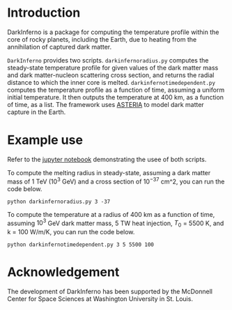# Introduction
DarkInferno is a package for computing the temperature profile within the core of rocky planets, including the Earth, due to heating from the annihilation of captured dark matter.

`DarkInferno` provides two scripts. `darkinfernoradius.py` computes the steady-state temperature profile for given values of the dark matter mass and dark matter-nucleon scattering cross section, and returns the radial distance to which the inner core is melted. `darkinfernotimedependent.py` computes the temperature profile as a function of time, assuming a uniform initial temperature. It then outputs the temperature at 400 km, as a function of time, as a list. The framework uses [ASTERIA](https://zenodo.org/records/8150110) to model dark matter capture in the Earth.


# Example use

Refer to the [jupyter notebook](https://github.com/AstroMusers/darkinferno/blob/main/darkinferno/darkinferno_example.ipynb) demonstrating the usee of both scripts.

To compute the melting radius in steady-state, assuming a dark matter mass of 1 TeV ($10^3$ GeV) and a cross section of $10^{-37}$ cm^2, you can run the code below.

```
python darkinfernoradius.py 3 -37
```

To compute the temperature at a radius of 400 km as a function of time, assuming $10^3$ GeV dark matter mass, 5 TW heat injection, $T_0$ = 5500 K, and k = 100 W/m/K, you can run the code below.

```
python darkinfernotimedependent.py 3 5 5500 100
```


# Acknowledgement

The development of DarkInferno has been supported by the McDonnell Center for Space Sciences at Washington University in St. Louis.
